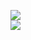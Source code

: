 [![](https://img.shields.io/badge/Made%20With-Github%20Spray-lightgrey.svg?style=for-the-badge&logo=github)](https://github.com/Annihil/github-spray#10660)  
[![](https://i.imgur.com/2DrTn0Z.gif)](https://github.com/Annihil/github-spray)